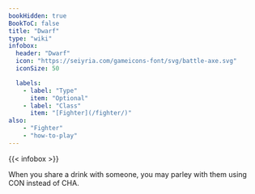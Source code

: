 ```yaml
---
bookHidden: true
BookToC: false
title: "Dwarf"
type: "wiki"
infobox:
  header: "Dwarf"
  icon: "https://seiyria.com/gameicons-font/svg/battle-axe.svg"
  iconSize: 50

  labels:
    - label: "Type"
      item: "Optional"
    - label: "Class"
      item: "[Fighter](/fighter/)"
also:
    - "Fighter"
    - "how-to-play"
---
```


{{< infobox >}}

When you share a drink with someone, you may parley with them using CON instead of CHA.